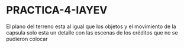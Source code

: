 # PRACTICA-4-IAYEV
El plano del terreno esta al igual que los objetos y el movimiento de la capsula solo esta un detalle con las escenas de los créditos que no se pudieron colocar 
